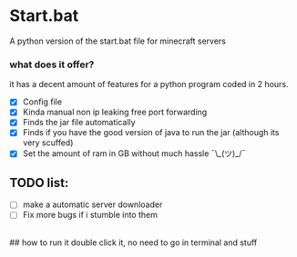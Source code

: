 # Start.bat
A python version of the start.bat file for minecraft servers

### what does it offer?
it has a decent amount of features for a python program coded in 2 hours.

- [x] Config file
- [x] Kinda manual non ip leaking free port forwarding
- [x] Finds the jar file automatically
- [x] Finds if you have the good version of java to run the jar (although its very scuffed)
- [x] Set the amount of ram in GB without much hassle ¯\\\_(ツ)_/¯

## TODO list:

- [ ] make a automatic server downloader
- [ ] Fix more bugs if i stumble into them

<br>
## how to run it
double click it, no need to go in terminal and stuff
